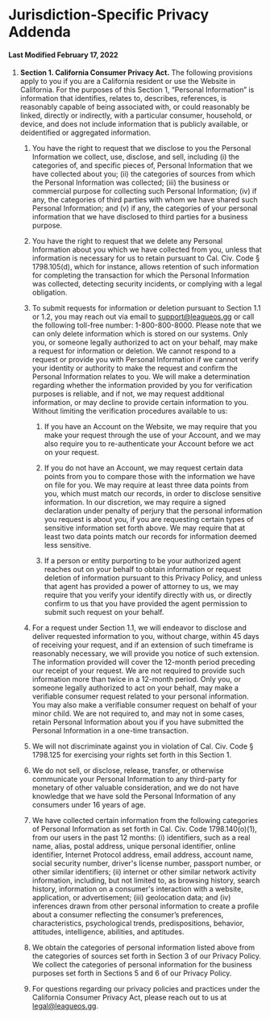 # Jurisdiction-Specific Privacy Addenda

#### Last Modified February 17, 2022

1. **Section 1.  California Consumer Privacy Act.** The following provisions apply to you if you are a California resident or use the Website in California. For the purposes of this Section 1, “Personal Information” is information that identifies, relates to, describes, references, is reasonably capable of being associated with, or could reasonably be linked, directly or indirectly, with a particular consumer, household, or device, and does not include information that is publicly available, or deidentified or aggregated information.

   1. You have the right to request that we disclose to you the Personal Information we collect, use, disclose, and sell, including (i) the categories of, and specific pieces of, Personal Information that we have collected about you; (ii) the categories of sources from which the Personal Information was collected; (iii) the business or commercial purpose for collecting such Personal Information; (iv) if any, the categories of third parties with whom we have shared such Personal Information; and (v) if any, the categories of your personal information that we have disclosed to third parties for a business purpose.

   2. You have the right to request that we delete any Personal Information about you which we have collected from you, unless that information is necessary for us to retain pursuant to Cal. Civ. Code § 1798.105(d), which for instance, allows retention of such information for completing the transaction for which the Personal Information was collected, detecting security incidents, or complying with a legal obligation. 

   3. To submit requests for information or deletion pursuant to Section 1.1 or 1.2, you may reach out via email to support@leagueos.gg or call the following toll-free number: 1-800-800-8000. Please note that we can only delete information which is stored on our systems. Only you, or someone legally authorized to act on your behalf, may make a request for information or deletion. We cannot respond to a request or provide you with Personal Information if we cannot verify your identity or authority to make the request and confirm the Personal Information relates to you. We will make a determination regarding whether the information provided by you for verification purposes is reliable, and if not, we may request additional information, or may decline to provide certain information to you. Without limiting the verification procedures available to us:  

      1. If you have an Account on the Website, we may require that you make your request through the use of your Account, and we may also require you to re-authenticate your Account before we act on your request. 

      2. If you do not have an Account, we may request certain data points from you to compare those with the information we have on file for you. We may require at least three data points from you, which must match our records, in order to disclose sensitive information. In our discretion, we may require a signed declaration under penalty of perjury that the personal information you request is about you, if you are requesting certain types of sensitive information set forth above. We may require that at least two data points match our records for information deemed less sensitive.

      3. If a person or entity purporting to be your authorized agent reaches out on your behalf to obtain information or request deletion of information pursuant to this Privacy Policy, and unless that agent has provided a power of attorney to us, we may require that you verify your identify directly with us, or directly confirm to us that you have provided the agent permission to submit such request on your behalf.

   4. For a request under Section 1.1, we will endeavor to disclose and deliver requested information to you, without charge, within 45 days of receiving your request, and if an extension of such timeframe is reasonably necessary, we will provide you notice of such extension. The information provided will cover the 12-month period preceding our receipt of your request. We are not required to provide such information more than twice in a 12-month period. Only you, or someone legally authorized to act on your behalf, may make a verifiable consumer request related to your personal information. You may also make a verifiable consumer request on behalf of your minor child. We are not required to, and may not in some cases, retain Personal Information about you if you have submitted the Personal Information in a one-time transaction.

   5. We will not discriminate against you in violation of Cal. Civ. Code § 1798.125 for exercising your rights set forth in this Section 1. 

   6. We do not sell, or disclose, release, transfer, or otherwise communicate your Personal Information to any third-party for monetary of other valuable consideration, and we do not have knowledge that we have sold the Personal Information of any consumers under 16 years of age. 

   7. We have collected certain information from the following categories of Personal Information as set forth in Cal. Civ. Code 1798.140(o)(1), from our users in the past 12 months: (i) identifiers, such as a real name, alias, postal address, unique personal identifier, online identifier, Internet Protocol address, email address, account name, social security number, driver's license number, passport number, or other similar identifiers; (ii) internet or other similar network activity information, including, but not limited to, as browsing history, search history, information on a consumer's interaction with a website, application, or advertisement; (iii) geolocation data; and (iv) inferences drawn from other personal information to create a profile about a consumer reflecting the consumer’s preferences, characteristics, psychological trends, predispositions, behavior, attitudes, intelligence, abilities, and aptitudes. 

   8. We obtain the categories of personal information listed above from the categories of sources set forth in Section 3 of our Privacy Policy. We collect the categories of personal information for the business purposes set forth in Sections 5 and 6 of our Privacy Policy. 

   9. For questions regarding our privacy policies and practices under the California Consumer Privacy Act, please reach out to us at legal@leagueos.gg. 
